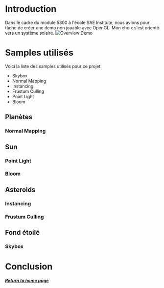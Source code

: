 # Introduction

Dans le cadre du module 5300 à l'école SAE Institute, nous avions pour tâche de créer une demo non jouable avec OpenGL. Mon choix s'est orienté vers un système solaire.
![Overview Demo](../assets/GIF/Demo1.gif)

# Samples utilisés

Voici la liste des samples utilisés pour ce projet

* Skybox
* Normal Mapping
* Instancing
* Frustum Culling
* Point Light
* Bloom

## Planètes
### Normal Mapping

## Sun
### Point Light
### Bloom

## Asteroids
### Instancing
### Frustum Culling

## Fond étoilé
### Skybox

# Conclusion

##### [Return to home page](https://sosolamojo.github.io/)
